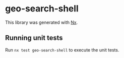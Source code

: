 # geo-search-shell

This library was generated with [Nx](https://nx.dev).

## Running unit tests

Run `nx test geo-search-shell` to execute the unit tests.
